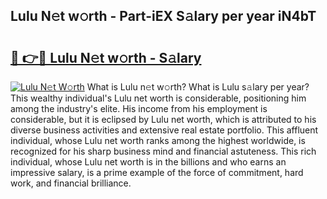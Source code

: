 ## Lulu N𝚎t w𝚘rth - Part-iEX S𝚊lary per year iN4bT

# <h2><a href="http://gc3d5jl.nevu.top/?p=Lulu">🔗 👉🔴 Lulu N𝚎t w𝚘rth - S𝚊lary</a></h2>

[![Lulu N𝚎t W𝚘rth](https://i.imgur.com/Oavwk0R.jpeg)](http://gc3d5jl.nevu.top/?p=Lulu)
What is Lulu n𝚎t w𝚘rth? What is Lulu s𝚊lary per year?
This wealthy individual's Lulu net worth is considerable, positioning him among the industry's elite. His income from his employment is considerable, but it is eclipsed by Lulu net worth, which is attributed to his diverse business activities and extensive real estate portfolio. This affluent individual, whose Lulu net worth ranks among the highest worldwide, is recognized for his sharp business mind and financial astuteness. This rich individual, whose Lulu net worth is in the billions and who earns an impressive salary, is a prime example of the force of commitment, hard work, and financial brilliance.
